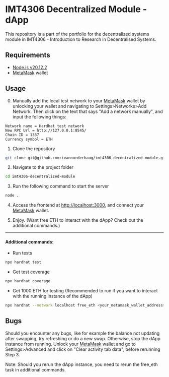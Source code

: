 # IMT4306 Decentralized Module - dApp

This repository is a part of the portfolio for the decentralized systems module in IMT4306 - Introduction to Research in Decentralised Systems.

## Requirements

- [Node.js v20.12.2](https://nodejs.org/en)
- [MetaMask](https://metamask.io/) wallet  

## Usage
0. Manually add the local test network to your [MetaMask](https://metamask.io/) wallet by unlocking your wallet and navigating to Settings>Networks>Add Network. Then click on the text that says "Add a network manually", and input the following things:
```
Network name = Hardhat test network
New RPC Url = http://127.0.0.1:8545/
Chain ID = 1337
Currency symbol = ETH
``` 
1. Clone the repository
```bash
git clone git@github.com:ivannorderhaug/imt4306-decentralized-module.git
```
2. Navigate to the project folder
```bash
cd imt4306-decentralized-module
```
3. Run the following command to start the server
```bash
node .
```
4. Access the frontend at [http://localhost:3000](http://localhost:3000), and connect your [MetaMask](https://metamask.io/) wallet.

5. Enjoy. (Want free ETH to interact with the dApp? Check out the additional commands.)

---
#### Additional commands:

- Run tests
```bash
npx hardhat test
```
- Get test coverage
```bash
npx hardhat coverage
```
- Get 1000 ETH for testing (Recommended to run if you want to interact with the running instance of the dApp)
```bash
npx hardhat --network localhost free_eth <your_metamask_wallet_address>
```
## Bugs
Should you encounter any bugs, like for example the balance not updating after swapping, try refreshing or do a new swap. Otherwise, stop the dApp instance from running. Unlock your [MetaMask](https://metamask.io/) wallet and go to Settings>Advanced and click on "Clear activity tab data", before rerunning Step 3. 

Note: Should you rerun the dApp instance, you need to rerun the free_eth task in additional commands.
